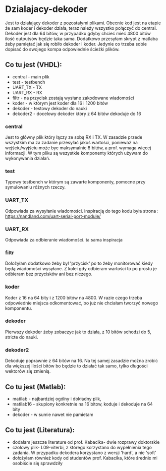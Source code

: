 # Dzialajacy-dekoder

Jest to działający dekoder z pozostałymi plikami. Obecnie kod jest na etapie że sam koder i dekoder działa, teraz należy wszystko połączyć do central.
Dekoder jest dla 64 bitów, w przypadku gdyby chcieć mieć 4800 bitów ilość outputsów będzie taka sama.
Dodatkowo przesyłam skrypt z matlaba żeby pamiętać jak się robiło dekoder i koder. Jedynie co trzeba sobie dopisać do swojego kompa odpowiednie ścieżki plików. 

## Co tu jest (VHDL):
- central - main plik
- test - testbench 
- UART_TX - TX 
- UART_RX - RX
- filtr - na przycisk zostają wysłane zakodowane wiadomości
- koder - w którym jest koder dla 16 i 1200 bitów
- dekoder - testowy dekoder do nauki  
- dekoder2 - docelowy dekoder który z 64 bitów dekoduje do 16

### central
Jest to główny plik który łączy ze sobą RX i TX. W zasadzie przede wszystkim ma za zadanie przesyłać jakoś wartości, ponieważ na wejściu/wyjściu może byc maksymalnie 8 bitów, a prof. wymaga więcej informacji. W tym pliku są wszystkie komponenty których używam do wykonywania działań. 

### test
Typowy testbench w którym są zawarte komponenty, pomocne przy symulowaniu różnych rzeczy.

### UART_TX
Odpowiada za wysyłanie wiadomości. inspiracją do tego kodu była strona : https://nandland.com/uart-serial-port-module/ 

### UART_RX
Odpowiada za odbieranie wiadomości. ta sama inspiracja

### filtr
Dołożyłam dodatkowo żeby był 'przycisk' po to żeby monitorować kiedy będą wiadomości wysyłane. Z kolei gdy odbieram wartości to po prostu je odbieram bez przycisków ani bez niczego.

### koder
Koder z 16 na 64 bity i z 1200 bitów na 4800. W razie czego trzeba odpowiednie miejsca odkomentować, bo już nie chciałam tworzyć nowego komponentu.

### dekoder
Pierwszy dekoder żeby zobaczyc jak to działa, z 10 bitów schodzi do 5, stricte do nauki.

### dekoder2
Dekoduje poprawnie z 64 bitów na 16. Na tej samej zasadzie można zrobić dla większej ilości bitów bo będzie to działać tak samo, tylko długości wektorów się zmienią.

## Co tu jest (Matlab):
- matilab - najbardziej ogólny i dokładny plik,
- matilab16 - skupiony konkretnie na 16 bitow, koduje i dekoduje na 64 bity
- dekoder - w sumie nawet nie pamietam

## Co tu jest (Literatura):
- dodałam jeszcze literature od prof. Kabacika- dwie rozprawy doktorskie
- czołowy plik- L09-viterbi, z którego korzystano do wypełnienia tego zadania. W przypadku dekodera korzystano z wersji 'hard', a nie 'soft'
- dołożyłam również kody od studentów prof. Kabacika, które średnio mi osobiście się sprawdziły

